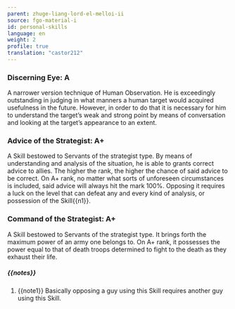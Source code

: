 ```yaml
---
parent: zhuge-liang-lord-el-melloi-ii
source: fgo-material-i
id: personal-skills
language: en
weight: 2
profile: true
translation: "castor212"
---
```


### Discerning Eye: A

A narrower version technique of Human Observation.
He is exceedingly outstanding in judging in what manners a human target would acquired usefulness in the future.
However, in order to do that it is necessary for him to understand the target’s weak and strong point by means of conversation and looking at the target’s appearance to an extent.

### Advice of the Strategist: A+

A Skill bestowed to Servants of the strategist type.
By means of understanding and analysis of the situation, he is able to grants correct advice to allies.
The higher the rank, the higher the chance of said advice to be correct. On A+ rank, no matter what sorts of unforeseen circumstances is included, said advice will always hit the mark 100%.
Opposing it requires a luck on the level that can defeat any and every kind of analysis, or possession of the Skill{{n1}}.

### Command of the Strategist: A+

A Skill bestowed to Servants of the strategist type. It brings forth the maximum power of an army one belongs to.
On A+ rank, it possesses the power equal to that of death troops determined to fight to the death as they exhaust their life.

##### {{notes}}

1. {{note1}} Basically opposing a guy using this Skill requires another guy using this Skill.
